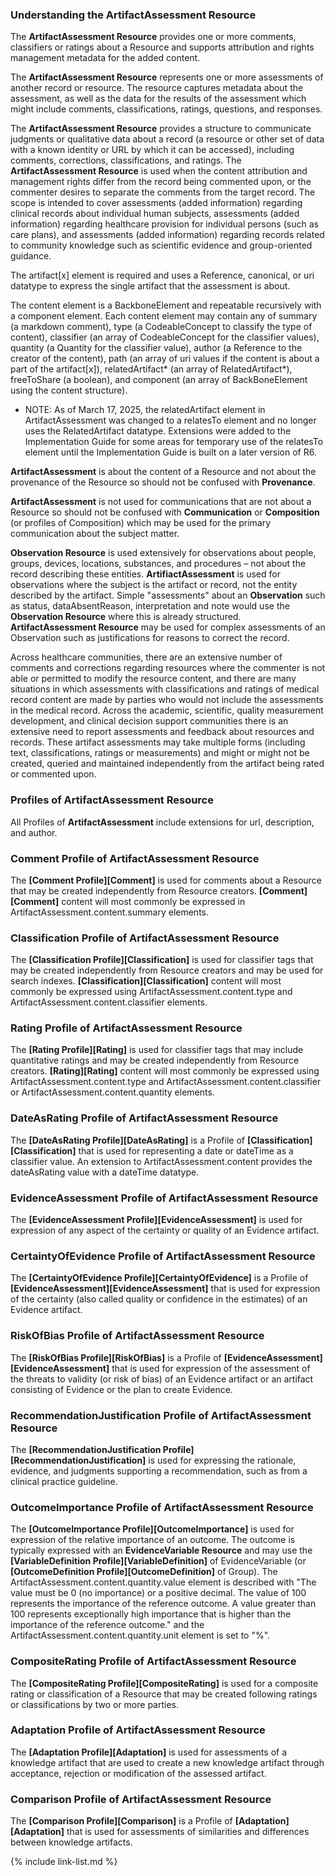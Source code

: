 ### Understanding the ArtifactAssessment Resource

The <b>ArtifactAssessment Resource</b> provides one or more comments, classifiers or ratings about a Resource and supports attribution and rights management metadata for the added content.

The <b>ArtifactAssessment Resource</b> represents one or more assessments of another record or resource. The resource captures metadata about the assessment, as well as the data for the results of the assessment which might include comments, classifications, ratings, questions, and responses.

The <b>ArtifactAssessment Resource</b> provides a structure to communicate judgments or qualitative data about a record (a resource or other set of data with a known identity or URL by which it can be accessed), including comments, corrections, classifications, and ratings. The <b>ArtifactAssessment Resource</b> is used when the content attribution and management rights differ from the record being commented upon, or the commenter desires to separate the comments from the target record. The scope is intended to cover assessments (added information) regarding clinical records about individual human subjects, assessments (added information) regarding healthcare provision for individual persons (such as care plans), and assessments (added information) regarding records related to community knowledge such as scientific evidence and group-oriented guidance.

The artifact[x] element is required and uses a Reference, canonical, or uri datatype to express the single artifact that the assessment is about.

The content element is a BackboneElement and repeatable recursively with a component element. Each content element may contain any of summary (a markdown comment), type (a CodeableConcept to classify the type of content), classifier (an array of CodeableConcept for the classifier values), quantity (a Quantity for the classifier value), author (a Reference to the creator of the content), path (an array of uri values if the content is about a part of the artifact[x]), relatedArtifact* (an array of RelatedArtifact*), freeToShare (a boolean), and component (an array of BackBoneElement using the content structure).

- NOTE: As of March 17, 2025, the relatedArtifact element in ArtifactAssessment was changed to a relatesTo element and no longer uses the RelatedArtifact datatype.  Extensions were added to the Implementation Guide for some areas for temporary use of the relatesTo element until the Implementation Guide is built on a later version of R6.

<b>ArtifactAssessment</b> is about the content of a Resource and not about the provenance of the Resource so should not be confused with <b>Provenance</b>.

<b>ArtifactAssessment</b> is not used for communications that are not about a Resource so should not be confused with <b>Communication</b> or <b>Composition</b> (or profiles of Composition) which may be used for the primary communication about the subject matter.

<b>Observation Resource</b> is used extensively for observations about people, groups, devices, locations, substances, and procedures – not about the record describing these entities. <b>ArtifiactAssessment</b> is used for observations where the subject is the artifact or record, not the entity described by the artifact. Simple "assessments" about an <b>Observation</b> such as status, dataAbsentReason, interpretation and note would use the <b>Observation Resource</b> where this is already structured. <b>ArtifactAssessment Resource</b> may be used for complex assessments of an Observation such as justifications for reasons to correct the record.

Across healthcare communities, there are an extensive number of comments and corrections regarding resources where the commenter is not able or permitted to modify the resource content, and there are many situations in which assessments with classifications and ratings of medical record content are made by parties who would not include the assessments in the medical record. Across the academic, scientific, quality measurement development, and clinical decision support communities there is an extensive need to report assessments and feedback about resources and records. These artifact assessments may take multiple forms (including text, classifications, ratings or measurements) and might or might not be created, queried and maintained independently from the artifact being rated or commented upon.

### Profiles of ArtifactAssessment Resource

All Profiles of <b>ArtifactAssessment</b> include extensions for url, description, and author.

### Comment Profile of ArtifactAssessment Resource

The **[Comment Profile][Comment]** is used for comments about a Resource that may be created independently from Resource creators. **[Comment][Comment]** content will most commonly be expressed in ArtifactAssessment.content.summary elements.

### Classification Profile of ArtifactAssessment Resource

The **[Classification Profile][Classification]** is used for classifier tags that may be created independently from Resource creators and may be used for search indexes. **[Classification][Classification]** content will most commonly be expressed using ArtifactAssessment.content.type and ArtifactAssessment.content.classifier elements.

### Rating Profile of ArtifactAssessment Resource

The **[Rating Profile][Rating]** is used for classifier tags that may include quantitative ratings and may be created independently from Resource creators. **[Rating][Rating]** content will most commonly be expressed using ArtifactAssessment.content.type and ArtifactAssessment.content.classifier or ArtifactAssessment.content.quantity elements.

### DateAsRating Profile of ArtifactAssessment Resource

The **[DateAsRating Profile][DateAsRating]** is a Profile of **[Classification][Classification]** that is used for representing a date or dateTime as a classifier value. An extension to ArtifactAssessment.content provides the dateAsRating value with a dateTime datatype.

### EvidenceAssessment Profile of ArtifactAssessment Resource

The **[EvidenceAssessment Profile][EvidenceAssessment]** is used for expression of any aspect of the certainty or quality of an Evidence artifact.

### CertaintyOfEvidence Profile of ArtifactAssessment Resource

The **[CertaintyOfEvidence Profile][CertaintyOfEvidence]** is a Profile of **[EvidenceAssessment][EvidenceAssessment]** that is used for expression of the certainty (also called quality or confidence in the estimates) of an Evidence artifact.

### RiskOfBias Profile of ArtifactAssessment Resource

The **[RiskOfBias Profile][RiskOfBias]** is a Profile of **[EvidenceAssessment][EvidenceAssessment]** that is used for expression of the assessment of the threats to validity (or risk of bias) of an Evidence artifact or an artifact consisting of Evidence or the plan to create Evidence.

### RecommendationJustification Profile of ArtifactAssessment Resource

The **[RecommendationJustification Profile][RecommendationJustification]** is used for expressing the rationale, evidence, and judgments supporting a recommendation, such as from a clinical practice guideline.

### OutcomeImportance Profile of ArtifactAssessment Resource

The **[OutcomeImportance Profile][OutcomeImportance]** is used for expression of the relative importance of an outcome. The outcome is typically expressed with an <b>EvidenceVariable Resource</b> and may use the **[VariableDefinition Profile][VariableDefinition]** of EvidenceVariable (or **[OutcomeDefinition Profile][OutcomeDefinition]** of Group). The ArtifactAssessment.content.quantity.value element is described with "The value must be 0 (no importance) or a positive decimal. The value of 100 represents the importance of the reference outcome. A value greater than 100 represents exceptionally high importance that is higher than the importance of the reference outcome." and the ArtifactAssessment.content.quantity.unit element is set to "%".

### CompositeRating Profile of ArtifactAssessment Resource

The **[CompositeRating Profile][CompositeRating]** is used for a composite rating or classification of a Resource that may be created following ratings or classifications by two or more parties.

### Adaptation Profile of ArtifactAssessment Resource

The **[Adaptation Profile][Adaptation]** is used for assessments of a knowledge artifact that are used to create a new knowledge artifact through acceptance, rejection or modification of the assessed artifact.

### Comparison Profile of ArtifactAssessment Resource

The **[Comparison Profile][Comparison]** is a Profile of **[Adaptation][Adaptation]** that is used for assessments of similarities and differences between knowledge artifacts.

{% include link-list.md %}